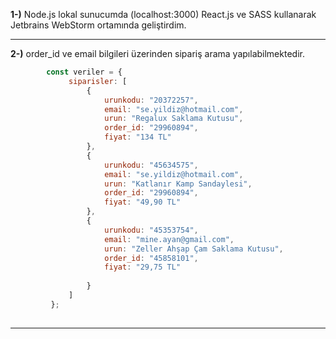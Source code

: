**1-)** Node.js lokal sunucumda (localhost:3000) React.js ve SASS kullanarak Jetbrains WebStorm ortamında geliştirdim.
____________________________________________________________________________________________________________________________________

**2-)** order_id ve email bilgileri üzerinden sipariş arama yapılabilmektedir.

```javascript 
        const veriler = {
             siparisler: [
                 {
                     urunkodu: "20372257",
                     email: "se.yildiz@hotmail.com",
                     urun: "Regalux Saklama Kutusu",
                     order_id: "29960894",
                     fiyat: "134 TL"
                 },
                 {
                     urunkodu: "45634575",
                     email: "se.yildiz@hotmail.com",
                     urun: "Katlanır Kamp Sandaylesi",
                     order_id: "29960894",
                     fiyat: "49,90 TL"
                 },
                 {
                     urunkodu: "45353754",
                     email: "mine.ayan@gmail.com",
                     urun: "Zeller Ahşap Çam Saklama Kutusu",
                     order_id: "45858101",
                     fiyat: "29,75 TL"
 
                 }
             ]
         };
         
```
_____________________________________________________________________________________________________________________________________


